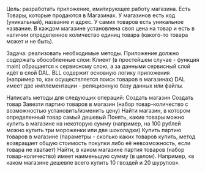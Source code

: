 Цель: разработать приложение, имитирующее работу магазина.
Есть Товары, которые продаются в Магазинах. У магазинов есть код (уникальный), название и адрес. 
У самих товаров есть уникальное название. 
В каждом магазине установлена своя цена на товар и есть в наличии определенное количество единиц товара (какого-то товара может и не быть).


Задача: реализовать необходимые методы.
Приложение должно содержать обособленные слои:
Клиент (в простейшем случае - функция main) обращается к сервисному слою, а за данными сервисный слой идёт в слой DAL. 
BLL содержит основную логику приложения (например то, как осуществляется поиск товаров в магазинах)
DAL имеет две имплементации - реляционную базу данных или файлы. 


Написать методы для следующих операций:
Создать магазин
Создать товар
Завезти партию товаров в магазин (набор товар-количество с возможностью установить/изменить цену)
Найти магазин, в котором определенный товар самый дешевый
Понять, какие товары можно купить в магазине на некоторую сумму (например, на 100 рублей можно купить три мороженки или две шоколадки)
Купить партию товаров в магазине (параметры - сколько каких товаров купить, метод возвращает общую стоимость покупки либо её невозможность, если товара не хватает)
Найти, в каком магазине партия товаров (набор товар-количество) имеет наименьшую сумму (в целом). Например, «в каком магазине дешевле всего купить 10 гвоздей и 20 шурупов». 
